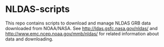 NLDAS-scripts
=============

This repo contains scripts to download and manage NLDAS GRB data downloaded from NOAA/NASA. See http://ldas.gsfc.nasa.gov/nldas/  and http://www.emc.ncep.noaa.gov/mmb/nldas/  for related information about data and downloading.
